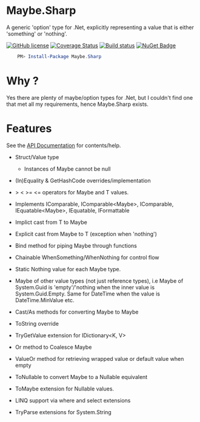 # Maybe.Sharp
A generic 'option' type for .Net, explicitly representing a value that is either 'something' or 'nothing'.

[![GitHub license](https://img.shields.io/github/license/mashape/apistatus.svg)](https://github.com/Yortw/Maybe.Sharp/blob/master/LICENSE) [![Coverage Status](https://coveralls.io/repos/github/Yortw/Maybe.Sharp/badge.svg?branch=master)](https://coveralls.io/github/Yortw/Maybe.Sharp?branch=master) [![Build status](https://ci.appveyor.com/api/projects/status/yxjln5gns7qcbt9v?svg=true)](https://ci.appveyor.com/project/Yortw/maybe-sharp) [![NuGet Badge](https://buildstats.info/nuget/Maybe.Sharp)](https://www.nuget.org/packages/Maybe.Sharp/)

```powershell
    PM> Install-Package Maybe.Sharp
```

# Why ?
Yes there are plenty of maybe/option types for .Net, but I couldn't find one that met all my requirements, hence Maybe.Sharp exists.

# Features
See the [API Documentation](file:///C:/Projects/GitHub/Maybe.Sharp/docs/api/MaybeSharp.Maybe-1.html) for contents/help.

* Struct/Value type 
    * Instances of Maybe<T>  cannot be null

* (In)Equality & GetHashCode overrides/implementation
* \> \< >= <= operators for Maybe<T> and T values.
* Implements IComparable<T>, IComparable<Maybe<T>>, IComparable, IEquatable<Maybe<T>>, IEquatable<T>, IFormattable
* Implict cast from T to Maybe<T>
* Explicit cast from Maybe<T> to T (exception when 'nothing')
* Bind method for piping Maybe<T> through functions
* Chainable WhenSomething/WhenNothing for control flow
* Static Nothing value for each Maybe<T> type.
* Maybe<T> of other value types (not just reference types), i.e Maybe<T> of System.Guid is 'empty'/'nothing when the inner value is System.Guid.Empty. Same for DateTime when the value is DateTime.MinValue etc.
* Cast/As methods for converting Maybe<T> to Maybe<X>
* ToString override
* TryGetValue extension for IDictionary<K, V>
* Or method to Coalesce Maybe<T>
* ValueOr method for retrieving wrapped value or default value when empty
* ToNullable to convert Maybe<T> to a Nullable<T> equivalent
* ToMaybe extension for Nullable<T> values.
* LINQ support via where and select extensions
* TryParse extensions for System.String
